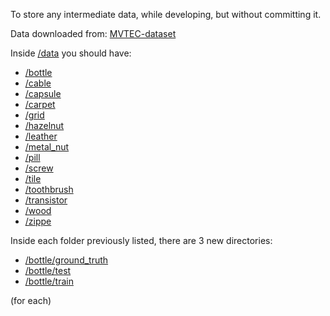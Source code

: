 To store any intermediate data, while developing, but without committing it.

Data downloaded from: [MVTEC-dataset](https://www.mvtec.com/company/research/datasets/mvtec-ad)

Inside [/data](../data/) you should have: 
- [/bottle](/data/bottle/)
- [/cable](/data/cable/)
- [/capsule](/data/capsule/)
- [/carpet](/data/carpet/)
- [/grid](/data/grid)
- [/hazelnut](/data/hazelnut/)
- [/leather](/data/leather/)
- [/metal_nut](/data/metal_nut/)
- [/pill](/data/pill/)
- [/screw](/data/screw/)
- [/tile](/data/tile/)
- [/toothbrush](/data/toothbrush/)
- [/transistor](/data/transistor/)
- [/wood](/data/wood/)
- [/zippe](/data/zipper)


Inside each folder previously listed, there are 3 new directories: 
- [/bottle/ground_truth](/data/bottle/ground_truth/)
- [/bottle/test](/data/bottle/test/)
- [/bottle/train](/data/bottle/train/)

(for each)


